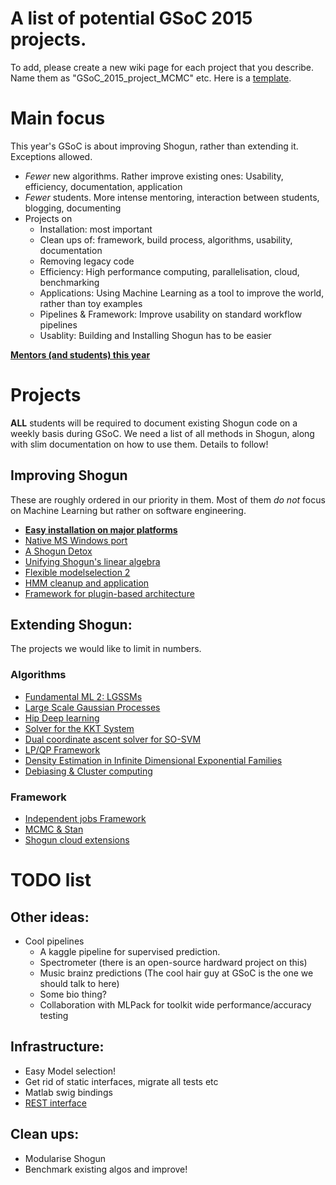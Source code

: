 # A list of potential GSoC 2015 projects.
To add, please create a new wiki page for each project that you describe. Name them as "GSoC_2015_project_MCMC" etc. Here is a [template](GSoC_2015_project_template).

# Main focus
This year's GSoC is about improving Shogun, rather than extending it. Exceptions allowed.

 * *Fewer* new algorithms. Rather improve existing ones: Usability, efficiency, documentation, application
 * *Fewer* students. More intense mentoring, interaction between students, blogging, documenting
 * Projects on
   * Installation: most important
   * Clean ups of: framework, build process, algorithms, usability, documentation
   * Removing legacy code
   * Efficiency: High performance computing, parallelisation, cloud, benchmarking
   * Applications: Using Machine Learning as a tool to improve the world, rather than toy examples
   * Pipelines & Framework: Improve usability on standard workflow pipelines
   * Usablity: Building and Installing Shogun has to be easier

**[Mentors (and students) this year](GSoC_2015_mentors_students_)**

# Projects
**ALL** students will be required to document existing Shogun code on a weekly basis during GSoC. We need a list of all methods in Shogun, along with slim documentation on how to use them. Details to follow!

## Improving Shogun
These are roughly ordered in our priority in them. Most of them *do not* focus on Machine Learning but rather on software engineering.

 * [**Easy installation on major platforms**](GSoC_2015_project_installation)
 * [Native MS Windows port](GSoC_2015_windows)
 * [A Shogun Detox](GSoC_2015_clean_up_infrastructure)
 * [Unifying Shogun's linear algebra](GSoC_2015_project_linalg)
 * [Flexible modelselection 2](GSoC_2015_project_modelselection)
 * [HMM cleanup and application](GSoC_2015_project_hmms)
 * [Framework for plugin-based architecture](GSoC_2015_plugin)
 
## Extending Shogun:
The projects we would like to limit in numbers.

### Algorithms
 * [Fundamental ML 2: LGSSMs](GSoC_2015_project_fundamental)
 * [Large Scale Gaussian Processes](GSoC_2015_project_large_gps)
 * [Hip Deep learning](GSoC_2015_project_deep_learning)
 * [Solver for the KKT System](GSoC_2015_project_kkt)
 * [Dual coordinate ascent solver for SO-SVM](GSoC_2015_project_dca_sosvm)
 * [LP/QP Framework](GSoC_2015_project_lpqp)
 * [Density Estimation in Infinite Dimensional Exponential Families](GSoC_2015_project_kernel_infinite_exponential)
 * [Debiasing & Cluster computing](GSoC_2015_project_debiasing)


### Framework
 * [Independent jobs Framework](GSoC_2015_cluster_shogun)
 * [MCMC & Stan](GSoC_2015_project_MCMC_Stan)
 * [Shogun cloud extensions](GSoC_2015_cloud_shogun)


# TODO list
## Other ideas:
 * Cool pipelines
   * A kaggle pipeline for supervised prediction.
   * Spectrometer (there is an open-source hardward project on this)
   * Music brainz predictions (The cool hair guy at GSoC is the one we should talk to here)
   * Some bio thing?
   * Collaboration with MLPack for toolkit wide performance/accuracy testing

## Infrastructure:
 * Easy Model selection!
 * Get rid of static interfaces, migrate all tests etc
 * Matlab swig bindings
 * [REST interface](GSoC_2015_project_rest)

## Clean ups:
 * Modularise Shogun
 * Benchmark existing algos and improve!